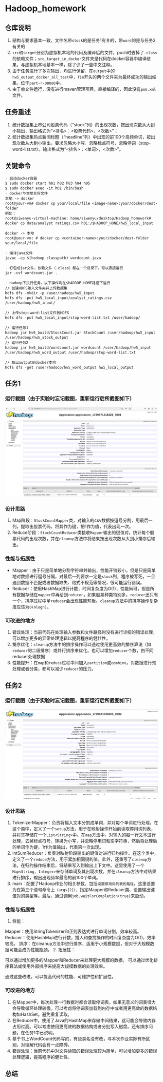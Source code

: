 # Hadoop_homework

## 仓库说明
1. 结构与要求基本一致，文件名带`stock`的是任务1有关的，带`word`的是与任务2有关的
2. `src`和`target`分别为虚拟机本地的代码及编译后的文件，push时去掉了`.class`的依赖文件；`src_target_in_docker`文件夹是代码在docker容器中编译结果，与虚拟机本地基本一样，除了少了一些中文注释。
3. 由于任务进行了多次输出，均进行保留，在`output`中的`hw5_output_docker_all_test`中，`fin`开头的两个文件夹为最终成功的输出结果，位于`part-r-00000`中。
4. 由于单文件运行，没有进行maven管理项目，直接编译的，因此没有`pom.xml`文件。

## 任务重述
1. 统计数据集上市公司股票代码（“stock”列）的出现次数，按出现次数从⼤到⼩输出，输出格式为“<排名>：<股票代码>，<次数>”；
2. 统计数据集热点新闻标题（“headline”列）中出现的前100个⾼频单词，按出现次数从⼤到⼩输出。要求忽略⼤⼩写，忽略标点符号，忽略停词（stop-word-list.txt）。输出格式为“<排名>：<单词>，<次数>”。

## 关键命令
```
· 启动docker容器
$ sudo docker start h01 h02 h03 h04 h05
$ sudo docker exec -it h01 /bin/bash
· docker与本地互传文件
本地 -> docker
root@your-vm# docker cp your/local/file <image-name>:your/docker/dest-folder
例如：
root@siwenyu-virtual-machine: home/siwenyu/desktop/Hadoop_homework# docker cp data/analyst ratings.csv h01:/$HADOOP_HONE/hw5_local_input

docker -> 本地
root@your-vm: # docker cp <container-name>:your/docker/dest-folder your/local/file

· 编译java文件
javac -cp $(hadoop classpath) wordcount.java

· 打包成jar文件，依赖文件（.class）都在一个目录下，可以直接运行
jar -cvf wordcount.jar .

· hadoop下执行任务，以下操作均在$HADOOP_HOME路径下运行
// 创建HDFS输入文件夹并上传数据集
hdfs dfs -mkdir -p /user/hadoop/hw5_input
hdfs dfs -put hw5_local_input/analyst_ratings.csv /user/hadoop/hw5_input/

// 上传stop-word-list文件到HDFS
hdfs dfs -put hw5_local_input/stop-word-list.txt /user/hadoop/

// 运行任务1
hadoop jar hw5_build/StockCount.jar StockCount /user/hadoop/hw5_input /user/hadoop/hw5_stock_output
// 运行任务2
hadoop jar hw5_build/wordcount.jar wordcount /user/hadoop/hw5_input /user/hadoop/hw5_word_output /user/hadoop/stop-word-list.txt

// 取出output到docker本地
hdfs dfs -get /user/hadoop/hw5_word_output hw5_local_output

```
## 任务1
### 运行截图（由于实验时忘记截图，重新运行后所截图如下）
![stock count](img/stock.png)
### 设计思路
1. Map阶段：`StockCountMapper`类，对输入的csv数据按逗号分割，用最后一列，提取出股票代码，将其作为键，把1作为值，代表出现一次。
2. Reduce阶段：`StockCountReducer`类接收`Mapper`输出的键值对，统计每个股票代码的出现次数，并在`cleanup`方法中将结果按出现次数从大到小排序后输出。
### 性能与拓展性
- Mapper：由于只是简单地分割字符串并输出，性能开销较小。但是只是简单地对数据进行逗号分隔，对最后一列要求一定是`stock`列，程序被写死，一旦遇到数据不匹配或者数据缺失、格式不规范等情况，很可能运行错误。
- Reducer：使用HashMap进行计数，时间复杂度为O(1)，性能尚可，但是所有数据存储在`mapper`中再给到`reducer`，如果股票种类特别多，`reducer`还只有一个，排序过程中单`reducer`会出现性能短板。`cleanup`方法中的排序操作复杂度应该为`O(nlogn)`。
### 可改进的地方
1. 错误处理：当前代码在处理输入参数和文件路径时没有进行详细的错误处理，可以增加更多的异常处理逻辑以提高程序的健壮性。
2. 排序优化：`cleanup`方法中的排序操作可以通过使用更高效的排序算法（如`reducer`的二级排序）或并行排序来优化。也可以增加`reducer`个数，由不同reducer处理数据
3. 性能提升：在`map`和`reduce`过程中间加入`partition`或`combine`，对数据进行预处理或者分类，都可以减少`reducer`的压力。

## 任务2
### 运行截图（由于实验时忘记截图，重新运行后所截图如下）
![stock count](img/word.png)
### 设计思路
1. TokenizerMapper：负责将输入文本分割成单词，并对每个单词进行处理。在这个类中，定义了一个`setup`方法，用于在映射操作开始前读取停用词列表，并将其存储在一个`List<String>`中。在`map`方法中，对输入的每一行文本进行处理，去掉标点符号，转换为小写，并忽略停用词和空字符串，然后将处理后的单词作为键，1作为值输出，代表第一次出现。
2. IntSumReducer：负责对映射阶段输出的键值对进行归约操作。在这个类中，定义了一个`reduce`方法，用于累加相同键的值。此外，还重写了`cleanup`方法，在归约操作结束后，将结果写入到输出上下文中。这里使用了一个`Map<String, Integer>`来存储单词及其出现次数，并在`cleanup`方法中对结果进行排序，输出出现频率最高的前100个单词。
5. main：配置了Hadoop作业的相关参数，包括`设置停用词列表的路径`，这里设置为在第三个语句命令上`（args[2]）`、指定Mapper和Reducer类、设置输出键值对的类型等。最后，通过调用`job.waitForCompletion(true)`来启动。

### 性能与拓展性

1. 性能：

Mapper：使用StringTokenizer和正则表达式进行单词分割，效率较高。
Reducer：使用HashMap进行计数，插入和查找操作的时间复杂度为O(1)，效率较高。
排序：在cleanup方法中进行排序，适用于小规模数据，但对于大规模数据可能会成为性能瓶颈。
2. 拓展性：

可以通过增加更多的Mapper和Reducer来处理更大规模的数据。
可以通过优化排序算法或使用外部排序来提高大规模数据的处理效率。


通过这些改进，可以提高代码的性能、可维护性和扩展性。
### 可改进的地方
1. 在Mapper中，每次处理一行数据时都会读取停词表，如果无意义的词表很大会导致循环处理较慢。可以考虑将停词表加载到内存中或者用更高效的数据结构如HashSet，避免重复读取。
2. 在Reducer中，使用了Java的HashMap来存储中间结果，这可能会导致内存占用过高。可以考虑使用更高效的数据结构或者分批写入磁盘。还有排序问题，在任务1中已说明。
3. 基于书上WordCount代码写的，有些类名没有改，与本次作业实际有所区别，对理解代码会有一点障碍。
4. 错误处理：当前代码中对文件读取的错误处理较为简单，可以增加更多的错误处理逻辑，提高程序的健壮性。
## 总结
